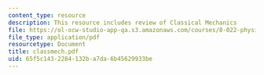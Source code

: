 ```yaml
---
content_type: resource
description: This resource includes review of Classical Mechanics
file: https://ol-ocw-studio-app-qa.s3.amazonaws.com/courses/8-022-physics-ii-electricity-and-magnetism-fall-2004/65f5c1432284132ba7da6b45629933be_classmech.pdf
file_type: application/pdf
resourcetype: Document
title: classmech.pdf
uid: 65f5c143-2284-132b-a7da-6b45629933be
---
```

